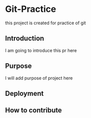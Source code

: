 # Git-Practice
this project is created for practice of git
## Introduction
I am going to introduce this pr here
## Purpose
I will add purpose of project here
## Deployment

## How to contribute